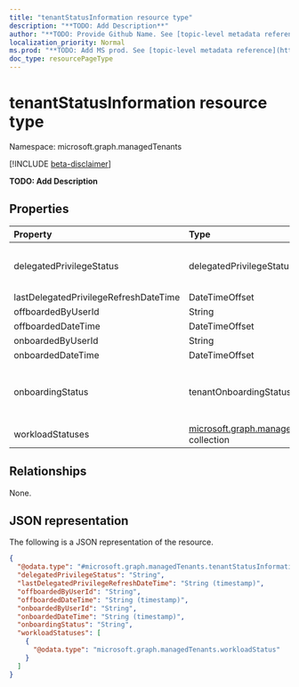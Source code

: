 ```yaml
---
title: "tenantStatusInformation resource type"
description: "**TODO: Add Description**"
author: "**TODO: Provide Github Name. See [topic-level metadata reference](https://msgo.azurewebsites.net/add/document/guidelines/metadata.html#topic-level-metadata)**"
localization_priority: Normal
ms.prod: "**TODO: Add MS prod. See [topic-level metadata reference](https://msgo.azurewebsites.net/add/document/guidelines/metadata.html#topic-level-metadata)**"
doc_type: resourcePageType
---
```


# tenantStatusInformation resource type

Namespace: microsoft.graph.managedTenants

[!INCLUDE [beta-disclaimer](../../includes/beta-disclaimer.md)]

**TODO: Add Description**

## Properties
|Property|Type|Description|
|:---|:---|:---|
|delegatedPrivilegeStatus|delegatedPrivilegeStatus|**TODO: Add Description**. Possible values are: `none`, `delegatedAdminPrivileges`, `unknownFutureValue`.|
|lastDelegatedPrivilegeRefreshDateTime|DateTimeOffset|**TODO: Add Description**|
|offboardedByUserId|String|**TODO: Add Description**|
|offboardedDateTime|DateTimeOffset|**TODO: Add Description**|
|onboardedByUserId|String|**TODO: Add Description**|
|onboardedDateTime|DateTimeOffset|**TODO: Add Description**|
|onboardingStatus|tenantOnboardingStatus|**TODO: Add Description**. Possible values are: `ineligible`, `inProcess`, `active`, `inactive`, `unknownFutureValue`.|
|workloadStatuses|[microsoft.graph.managedTenants.workloadStatus](../resources/managedtenants-workloadstatus.md) collection|**TODO: Add Description**|

## Relationships
None.

## JSON representation
The following is a JSON representation of the resource.
<!-- {
  "blockType": "resource",
  "@odata.type": "microsoft.graph.managedTenants.tenantStatusInformation"
}
-->
``` json
{
  "@odata.type": "#microsoft.graph.managedTenants.tenantStatusInformation",
  "delegatedPrivilegeStatus": "String",
  "lastDelegatedPrivilegeRefreshDateTime": "String (timestamp)",
  "offboardedByUserId": "String",
  "offboardedDateTime": "String (timestamp)",
  "onboardedByUserId": "String",
  "onboardedDateTime": "String (timestamp)",
  "onboardingStatus": "String",
  "workloadStatuses": [
    {
      "@odata.type": "microsoft.graph.managedTenants.workloadStatus"
    }
  ]
}
```

